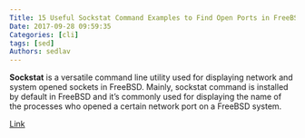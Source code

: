 ```yaml
---
Title: 15 Useful Sockstat Command Examples to Find Open Ports in FreeBSD
Date: 2017-09-28 09:59:35
Categories: [cli]
tags: [sed]
Authors: sedlav
---
```


**Sockstat** is a versatile command line utility used for displaying network and system opened sockets in FreeBSD. Mainly, sockstat command is installed by default in FreeBSD and it’s commonly used for displaying the name of the processes who opened a certain network port on a FreeBSD system.

[Link](https://www.tecmint.com/sockstat-command-examples-to-find-open-ports-in-freebsd/)

